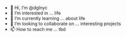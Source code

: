 - 👋 Hi, I’m @dglnyc
- 👀 I’m interested in ... life
- 🌱 I’m currently learning ... about life
- 💞️ I’m looking to collaborate on ... interesting projects
- 📫 How to reach me ... tbd

<!---
dglnyc/dglnyc is a ✨ special ✨ repository because its `README.md` (this file) appears on your GitHub profile.
You can click the Preview link to take a look at your changes.
--->
